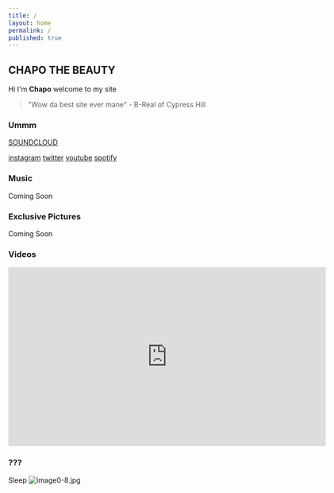 ```yaml
---
title: /
layout: home
permalink: /
published: true
---
```

## CHAPO THE BEAUTY

Hi I'm **Chapo** welcome to my site

> "Wow da best site ever mane" - B-Real of Cypress Hill


### Ummm
[SOUNDCLOUD](https://soundcloud.com/chapothebeauty "SOUNDCLOUD")


[instagram](https://instagram.com/chapothebeauty "instagram")
[twitter](https://twitter.com/chapothebeauty "twitter")
[youtube](https://www.youtube.com/channel/UC7lng407qfPKmlQBQSOmatQ "youtube")
[spotify](https://open.spotify.com/artist/50IdS28e1U2130dN475nRE "spotify")



### Music
Coming Soon


### Exclusive Pictures
Coming Soon


### Videos
<iframe src="https://www.youtube.com/embed/fl8giVbsIic"   
width="640" height="360" frameborder="0" ></iframe>










### ???

Sleep
![image0-8.jpg]({{site.baseurl}}/image0-8.jpg)
<link rel="shortcut icon" type="image/x-icon" href="favicon.ico">

